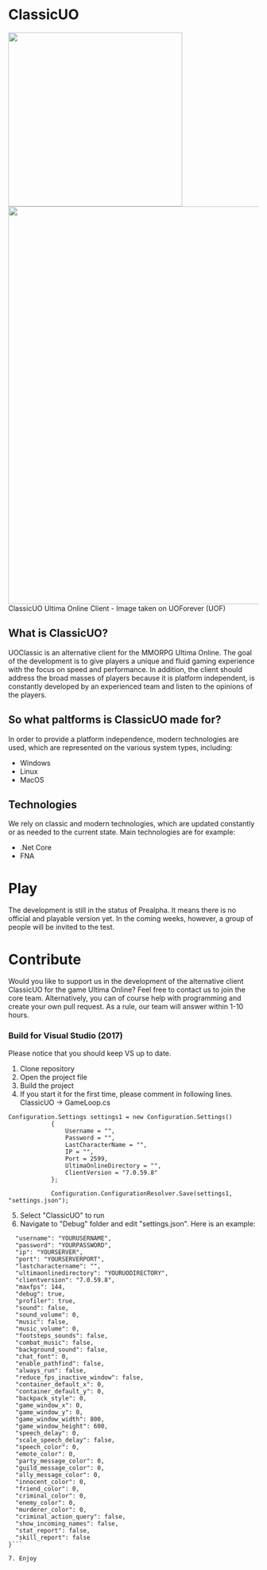 # ClassicUO

<img src="https://user-images.githubusercontent.com/4610892/46581209-fdcd4b00-ca34-11e8-8560-c6c1e08b8463.jpg" width="350">

<img src="https://user-images.githubusercontent.com/4610892/46581321-c8c1f800-ca36-11e8-8c31-571134d7ce27.png" width="800">
ClassicUO Ultima Online Client - Image taken on UOForever (UOF)

## What is ClassicUO?
UOClassic is an alternative client for the MMORPG Ultima Online. The goal of the development is to give players a unique and fluid gaming experience with the focus on speed and performance. In addition, the client should address the broad masses of players because it is platform independent, is constantly developed by an experienced team and listen to the opinions of the players.

## So what paltforms is ClassicUO made for?
In order to provide a platform independence, modern technologies are used, which are represented on the various system types, including:
* Windows
* Linux
* MacOS

## Technologies
We rely on classic and modern technologies, which are updated constantly or as needed to the current state. Main technologies are for example:
* .Net Core
* FNA

# Play
The development is still in the status of Prealpha. It means there is no official and playable version yet. In the coming weeks, however, a group of people will be invited to the test.

# Contribute
Would you like to support us in the development of the alternative client ClassicUO for the game Ultima Online? Feel free to contact us to join the core team. Alternatively, you can of course help with programming and create your own pull request. As a rule, our team will answer within 1-10 hours.

### Build for Visual Studio (2017)
Please notice that you should keep VS up to date. 

1. Clone repository
2. Open the project file
3. Build the project
4. If you start it for the first time, please comment in following lines. ClassicUO -> GameLoop.cs
```
Configuration.Settings settings1 = new Configuration.Settings()
            {
                Username = "",
                Password = "",
                LastCharacterName = "",
                IP = "",
                Port = 2599,
                UltimaOnlineDirectory = "",
                ClientVersion = "7.0.59.8"
            };

            Configuration.ConfigurationResolver.Save(settings1, "settings.json");
```
5. Select "ClassicUO" to run
6. Navigate to "Debug" folder and edit "settings.json". Here is an example:
```{
  "username": "YOURUSERNAME",
  "password": "YOURPASSWORD",
  "ip": "YOURSERVER",
  "port": "YOURSERVERPORT",
  "lastcharactername": "",
  "ultimaonlinedirectory": "YOURUODIRECTORY",
  "clientversion": "7.0.59.8",
  "maxfps": 144,
  "debug": true,
  "profiler": true,
  "sound": false,
  "sound_volume": 0,
  "music": false,
  "music_volume": 0,
  "footsteps_sounds": false,
  "combat_music": false,
  "background_sound": false,
  "chat_font": 0,
  "enable_pathfind": false,
  "always_run": false,
  "reduce_fps_inactive_window": false,
  "container_default_x": 0,
  "container_default_y": 0,
  "backpack_style": 0,
  "game_window_x": 0,
  "game_window_y": 0,
  "game_window_width": 800,
  "game_window_height": 600,
  "speech_delay": 0,
  "scale_speech_delay": false,
  "speech_color": 0,
  "emote_color": 0,
  "party_message_color": 0,
  "guild_message_color": 0,
  "ally_message_color": 0,
  "innocent_color": 0,
  "friend_color": 0,
  "criminal_color": 0,
  "enemy_color": 0,
  "murderer_color": 0,
  "criminal_action_query": false,
  "show_incoming_names": false,
  "stat_report": false,
  "skill_report": false
}```

7. Enjoy
